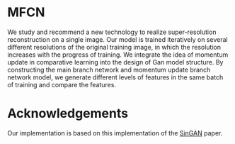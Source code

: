 # MFCN
We study and recommend a new technology to realize super-resolution reconstruction on a single image. Our model is trained iteratively on several different resolutions of the original training image, in which the resolution increases with the progress of training. We integrate the idea of momentum update in comparative learning into the design of Gan model structure. By constructing the main branch network and momentum update branch network model, we generate different levels of features in the same batch of training and compare the features.
# Acknowledgements
Our implementation is based on this implementation of the [SinGAN](https://github.com/tamarott/SinGAN) paper.
